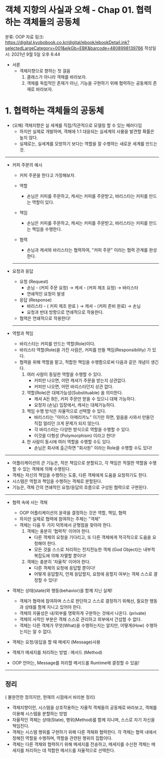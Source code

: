 # 객체 지향의 사실과 오해 - Chap 01. 협력하는 객체들의 공동체

분류: OOP
자료 링크: https://digital.kyobobook.co.kr/digital/ebook/ebookDetail.ink?selectedLargeCategory=001&ejkGb=EBK&barcode=4808998139766
작성일시: 2021년 9월 5일 오후 6:44

- 서론
    - 객체지향으로 향하는 첫 걸음
        1. 클래스가 아니라 객체를 바라보자.
        2. 객체를 독립적인 존재가 아닌, 기능을 구현하기 위해 협력하는 공동체의 존재로 바라보자.

# 1. 협력하는 객체들의 공동체

- (오해) 객체지향은 실 세계를 직접/직관적으로 모델링 할 수 있는 패러다임
    - 하지만 실제로 개발하며, 객체에 1:1 대응되는 실세계의 사물을 발견할 확률은 높지 않다.
    - 실제로는, 실세계를 모방하기 보다는 역할을 잘 수행하는 새로운 세계를 만드는 것.

---

- 커피 주문의 예시
    - 커피 주문을 한다고 가정해보자.

    - 역할
        - 손님은 커피를 주문하고, 캐셔는 커피를 주문받고, 바리스타는 커피를 만드는 역할이 있다.
    - 책임
        - 손님은 커피를 주문하고, 캐셔는 커피를 주문받고, 바리스타는 커피를 만드는 책임을 수행한다.
    - 협력
        - 손님과 캐셔와 바리스타는 협력하여, "커피 주문" 이라는 협력 관계를 완성한다.

    ---

- 요청과 응답
    - 요청 (Request)
        - 손님 - (커피 주문 요청) → 캐셔 - (커피 제조 요청) → 바리스타
        - 연쇄적인 요청이 발생
    - 응답 (Response)
        - 바리스타 - ( 커피 제조 완료 ) → 캐셔 - (커피 준비 완료) → 손님
        - 요청과 반대 방향으로 연쇄적으로 작용한다.
    - 협력은 연쇄적으로 작용한다!

    ---

- 역할과 책임
    - 바리스타는 커피를 만드는 역할(Role)이다.
    - 바리스타 역할(Role)을 가진 사람은, 커피를 만들 책임(Responsibility) 가 있다.
    - 협력을 위해 역할을 맡고, 적합한 책임을 수행함으로써 다음과 같은 개념이 생긴다.
        1. 여러 사람이 동일한 역할을 수행할 수 있다.
            - 커피만 나오면, 어떤 캐셔가 주문을 받는지 상관없다.
            - 커피만 나오면, 어떤 바리스타던지 상관 없다.
        2. 역할(Role)은 대체가능성(Substituable) 을 의미한다.
            - 캐셔 A든 B든, 커피 주문만 받을 수 있으니 대체 가능하다.
            - 요청자 (손님) 입장에서, 캐셔는 대체가능하다.
        3. 책임 수행 방식은 자율적으로 선택할 수 있다.
            - 바리스타는 "아이스 아메리카노" 이기만 하면, 얼음을 사와서 만들던 직접 얼리던 크게 문제가 되지 않는다.
            - 각 바리스타는 다양한 방식으로 역할을 수행할 수 있다.
            - 이것을 다형성 (Polymorphism) 이라고 한다!
        4. 한 사람이 동시에 여러 역할을 수행할 수도 있다.
            - 손님은 회사에 출근하면 "회사원" 이라는 Role을 수행할 수도 있다!

---

- 어플리케이션의 큰 기능은, 작은 책임으로 분할되고, 각 책임은 적절한 역할을 수행할 수 있는 객체에 의해 수행된다.
- 객체는 자신의 책임을 수행하는 도중, 다른 객체에게 도움을 요청하기도 한다.
- 시스템은 역할과 책임을 수행하는 객체로 분할된다.
- 기능은, 객체 간의 연쇄적인 요청/응답의 흐름으로 구성된 협력으로 구현된다.

---

- 협력 속에 사는 객체
    - OOP 어플리케이션의 윤곽을 결정하는 것은 역할, 책임, 협력
    - 하지만 실제로 협력에 참여하는 주체는 "객체"
    - 객체는 다음 두 가지 덕목에서 균형점을 찾아야 한다.
        1. 객체는 충분히 '협력적' 이어야 한다.
            - 다른 객체의 요청을 기다리고, 또 다른 객체에게 적극적으로 도움을 요청해야 한다.
            - 모든 것을 스스로 처리하는 전지전능한 객체 (God Object)는 내부적 복잡도에 의해 자멸할 뿐이다!
        2. 객체는 충분히 '자율적' 이어야 한다.
            - 다른 객체의 요청에 응답할 뿐이다!
            - 어떻게 응답할지, 언제 응답할지, 요청에 응할지 여부는 객체 스스로 결정할 수 있다!

- 객체는 상태(state)와 행동(behavior)을 함께 지닌 실체!
    - 객체가 협력에 참여하며 스스로 판단하고 스스로 결정하기 위해선, 필요한 행동과 상태를 함께 지니고 있어야 한다.
    - 객체의 자율성은 내/외부를 명확하게 구분하는 것에서 나온다. (private)
    - 객체의 사적인 부분은 객체 스스로 관리하고 외부에서 간섭할 수 없다.
    - 객체는 다른 객체가 무엇(What)을 수행하는지는 알지만, 어떻게(How) 수행하는지는 알 수 없다.

- 객체는 요청/응답을 할 때 메세지 (Message)사용
- 객체가 메세지를 처리하는 방법 : 메서드 (Method)
- OOP 언어는, Message를 처리할 메서드를 Runtime에 결정할 수 있음!

---

## 정리

( 불완전한 정의지만, 현재의 시점에서 바라본 정리)

- 객체지향이란, 시스템을 상호작용하는 자율적 객체들의 공동체로 바라보고, 객체를 이용해 시스템을 분할하는 방법
- 자율적인 객체는 상태(State), 행위(Method)를 함께 지니며, 스스로 자기 자신을 책임진다.
- 객체는 시스템 행위를 구현하기 위해 다른 객체화 협력한다. 각 객체는 협력 내에서 정해진 역할을 수행하며, 역할을 관련된 행위의 집합이다.
- 객체는 다른 객체와 협력하기 위해 메세지를 전송하고, 메세지를 수신한 객체는 메세지를 처리하는 데 적합한 메서드를 자율적으로 선택한다.